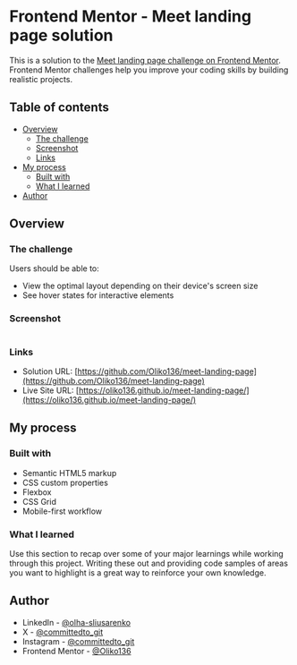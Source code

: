 # Frontend Mentor - Meet landing page solution

This is a solution to the [Meet landing page challenge on Frontend Mentor](https://www.frontendmentor.io/challenges/meet-landing-page-rbTDS6OUR). Frontend Mentor challenges help you improve your coding skills by building realistic projects.

## Table of contents

- [Overview](#overview)
  - [The challenge](#the-challenge)
  - [Screenshot](#screenshot)
  - [Links](#links)
- [My process](#my-process)
  - [Built with](#built-with)
  - [What I learned](#what-i-learned)
- [Author](#author)

## Overview

### The challenge

Users should be able to:

- View the optimal layout depending on their device's screen size
- See hover states for interactive elements

### Screenshot

![]()

### Links

- Solution URL: [https://github.com/Oliko136/meet-landing-page](https://github.com/Oliko136/meet-landing-page)
- Live Site URL: [https://oliko136.github.io/meet-landing-page/](https://oliko136.github.io/meet-landing-page/)

## My process

### Built with

- Semantic HTML5 markup
- CSS custom properties
- Flexbox
- CSS Grid
- Mobile-first workflow

### What I learned

Use this section to recap over some of your major learnings while working through this project. Writing these out and providing code samples of areas you want to highlight is a great way to reinforce your own knowledge.

## Author

- LinkedIn - [@olha-sliusarenko](https://www.linkedin.com/in/olha-sliusarenko/)
- X - [@committedto_git](https://x.com/committedto_git)
- Instagram - [@committedto_git](https://www.instagram.com/committedto_git/)
- Frontend Mentor - [@Oliko136](https://www.frontendmentor.io/profile/Oliko136)
